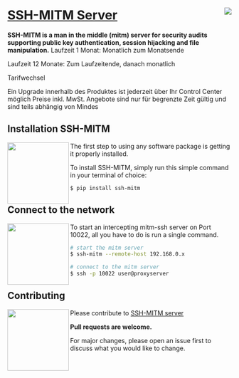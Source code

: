 
# [SSH-MITM Server](https://github.com/ssh-mitm/ssh-mitm) <img src="https://github-readme-stats.vercel.app/api?username=manfred-kaiser&show_icons=true&hide=stars&count_private=true" align="right">


**SSH-MITM is a man in the middle (mitm) server for security audits supporting public key authentication, session hijacking and file manipulation.**
Laufzeit 1 Monat: Monatlich zum Monatsende

Laufzeit 12 Monate: Zum Laufzeitende, danach monatlich

Tarifwechsel

Ein Upgrade innerhalb des Produktes ist jederzeit über Ihr Control Center möglich
Preise inkl. MwSt. Angebote sind nur für begrenzte Zeit gültig und sind teils abhängig von Mindes

## Installation SSH-MITM

<img src="https://www.ssh-mitm.at/assets/images/streamline-free/monitor-loading-progress.svg" align="left" width="138">

The first step to using any software package is getting it properly installed.

To install SSH-MITM, simply run this simple command in your terminal of choice:

    $ pip install ssh-mitm

## Connect to the network

<img src="https://www.ssh-mitm.at/assets/images/streamline-free/programmer-male.svg" align="left" width="138">

To start an intercepting mitm-ssh server on Port 10022, all you have to do is run a single command.

```bash
# start the mitm server
$ ssh-mitm --remote-host 192.168.0.x

# connect to the mitm server
$ ssh -p 10022 user@proxyserver
```

## Contributing

<img src="https://www.ssh-mitm.at/assets/images/streamline-free/write-paper-ink.svg" align="left" width="138">

Please contribute to [SSH-MITM server](https://github.com/ssh-mitm/ssh-mitm)

**Pull requests are welcome.** 

For major changes, please open an issue first to discuss what you would like to change.
